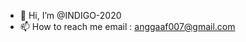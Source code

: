 - 👋 Hi, I’m @INDIGO-2020
- 📫 How to reach me 
    email : anggaaf007@gmail.com

<!---
INDIGO-2020/INDIGO-2020 is a ✨ special ✨ repository because its `README.md` (this file) appears on your GitHub profile.
You can click the Preview link to take a look at your changes.
--->
